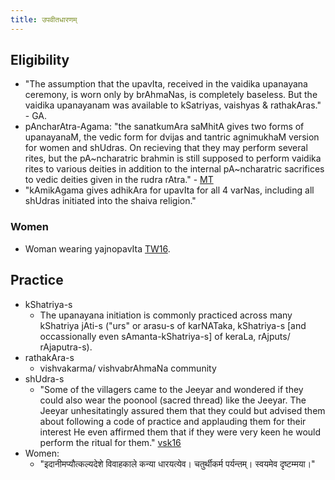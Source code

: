 ```yaml
---
title: उपवीतधारणम्
---
```


## Eligibility
- "The assumption that the upavIta, received in the vaidika upanayana ceremony, is worn only by brAhmaNas, is completely baseless. But the vaidika upanayanam was available to kSatriyas, vaishyas & rathakAras." - GA. 
- pAncharAtra-Agama: "the sanatkumAra saMhitA gives two forms of upanayanaM, the vedic form for dvijas and tantric agnimukhaM version for women and shUdras. On recieving that they may perform several rites, but the pA~ncharatric brahmin is still supposed to perform vaidika rites to various deities in addition to the internal pA~ncharatric sacrifices to vedic deities given in the rudra rAtra." - [MT](https://manasataramgini.wordpress.com/2006/03/27/notes-on-early-pancharatra-vaishnavism/)
- "kAmikAgama gives adhikAra for upavIta for all 4 varNas, including all shUdras initiated into the shaiva religion."

### Women
- Woman wearing yajnopavIta [TW16](https://twitter.com/blog_supplement/status/709601817584340992).

## Practice
- kShatriya-s
  - The upanayana initiation is commonly practiced across many kShatriya jAti-s ("urs" or arasu-s of karNATaka, kShatriya-s [and occassionally even sAmanta-kShatriya-s] of keraLa, rAjputs/ rAjaputra-s).
- rathakAra-s
  - vishvakarma/ vishvabrAhmaNa community
- shUdra-s
  - "Some of the villagers came to the Jeeyar and wondered if they could also wear the poonool (sacred thread) like the Jeeyar. The Jeeyar unhesitatingly assured them that they could but advised them about following a code of practice and applauding them for their interest He even affirmed them that if they were very keen he would perform the ritual for them." [vsk16](http://www.vsktamilnadu.org/2016/08/hindu-seer-turned-tables-on-jihadi.html)
- Women:
  - "इदानीमप्यौत्कल्यदेशे विवाहकाले कन्या धारयत्येव।  चतुर्थीकर्म पर्यन्तम्।  स्वयमेव दृष्टम्मया।"

